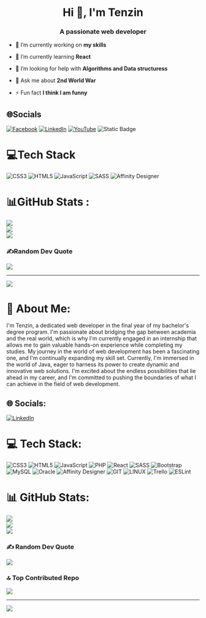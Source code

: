 <h1 align="center">Hi 👋, I'm Tenzin</h1>
<h3 align="center">A passionate web developer</h3>

- 🔭 I’m currently working on **my skills**

- 🌱 I’m currently learning **React**

- 🤝 I’m looking for help with **Algorithms and Data structuress**

- 💬 Ask me about **2nd World War**

- ⚡ Fun fact **I think I am funny**

## 🌐Socials
[![Facebook](https://img.shields.io/badge/Facebook-%231877F2.svg?logo=Facebook&logoColor=white)](https://www.facebook.com/lekdup/) 
[![LinkedIn](https://img.shields.io/badge/LinkedIn-%230077B5.svg?logo=linkedin&logoColor=white)](https://www.linkedin.com/in/tenzin-sivukpa/) 
[![YouTube](https://img.shields.io/badge/YouTube-%23FF0000.svg?logo=YouTube&logoColor=white)](https://www.youtube.com/channel/UCD0AhwBeTJAdneFdh_cxllg)
![Static Badge](https://img.shields.io/badge/linkedin)


# 💻Tech Stack
![CSS3](https://img.shields.io/badge/css3-%231572B6.svg?style=for-the-badge&logo=css3&logoColor=white) ![HTML5](https://img.shields.io/badge/html5-%23E34F26.svg?style=for-the-badge&logo=html5&logoColor=white) ![JavaScript](https://img.shields.io/badge/javascript-%23323330.svg?style=for-the-badge&logo=javascript&logoColor=%23F7DF1E) ![SASS](https://img.shields.io/badge/SASS-hotpink.svg?style=for-the-badge&logo=SASS&logoColor=white) ![Affinity Designer](https://img.shields.io/badge/affinitydesginer-%231B72BE.svg?style=for-the-badge&logo=affinity-designer&logoColor=white)
# 📊GitHub Stats :
![](https://github-readme-stats.vercel.app/api?username=lekdup&theme=radical&hide_border=false&include_all_commits=false&count_private=false)<br/>
![](https://github-readme-streak-stats.herokuapp.com/?user=lekdup&theme=radical&hide_border=false)<br/>
![](https://github-readme-stats.vercel.app/api/top-langs/?username=lekdup&theme=radical&hide_border=false&include_all_commits=false&count_private=false&layout=compact)

### ✍️Random Dev Quote
![](https://quotes-github-readme.vercel.app/api?type=horizontal&theme=dark)

---
[![](https://visitcount.itsvg.in/api?id=lekdup&icon=0&color=1)](https://visitcount.itsvg.in)

# 💫 About Me:
I'm Tenzin, a dedicated web developer in the final year of my bachelor's degree program. I'm passionate about bridging the gap between academia and the real world, which is why I'm currently engaged in an internship that allows me to gain valuable hands-on experience while completing my studies. My journey in the world of web development has been a fascinating one, and I'm continually expanding my skill set. Currently, I'm immersed in the world of Java, eager to harness its power to create dynamic and innovative web solutions. I'm excited about the endless possibilities that lie ahead in my career, and I'm committed to pushing the boundaries of what I can achieve in the field of web development.


## 🌐 Socials:
[![LinkedIn](https://img.shields.io/badge/LinkedIn-%230077B5.svg?logo=linkedin&logoColor=white)](https://linkedin.com/in/lekdup) 

# 💻 Tech Stack:
![CSS3](https://img.shields.io/badge/css3-%231572B6.svg?style=for-the-badge&logo=css3&logoColor=white) ![HTML5](https://img.shields.io/badge/html5-%23E34F26.svg?style=for-the-badge&logo=html5&logoColor=white) ![JavaScript](https://img.shields.io/badge/javascript-%23323330.svg?style=for-the-badge&logo=javascript&logoColor=%23F7DF1E) ![PHP](https://img.shields.io/badge/php-%23777BB4.svg?style=for-the-badge&logo=php&logoColor=white) ![React](https://img.shields.io/badge/react-%2320232a.svg?style=for-the-badge&logo=react&logoColor=%2361DAFB) ![SASS](https://img.shields.io/badge/SASS-hotpink.svg?style=for-the-badge&logo=SASS&logoColor=white) ![Bootstrap](https://img.shields.io/badge/bootstrap-%23563D7C.svg?style=for-the-badge&logo=bootstrap&logoColor=white) ![MySQL](https://img.shields.io/badge/mysql-%2300f.svg?style=for-the-badge&logo=mysql&logoColor=white) ![Oracle](https://img.shields.io/badge/Oracle-F80000?style=for-the-badge&logo=oracle&logoColor=white) ![Affinity Designer](https://img.shields.io/badge/affinitydesginer-%231B72BE.svg?style=for-the-badge&logo=affinity-designer&logoColor=white) ![GIT](https://img.shields.io/badge/Git-fc6d26?style=for-the-badge&logo=git&logoColor=white) ![LINUX](https://img.shields.io/badge/Linux-FCC624?style=for-the-badge&logo=linux&logoColor=black) ![Trello](https://img.shields.io/badge/Trello-%23026AA7.svg?style=for-the-badge&logo=Trello&logoColor=white) ![ESLint](https://img.shields.io/badge/ESLint-4B3263?style=for-the-badge&logo=eslint&logoColor=white)
# 📊 GitHub Stats:
![](https://github-readme-stats.vercel.app/api?username=lekdup&theme=dark&hide_border=false&include_all_commits=false&count_private=false)<br/>
![](https://github-readme-streak-stats.herokuapp.com/?user=lekdup&theme=dark&hide_border=false)<br/>
![](https://github-readme-stats.vercel.app/api/top-langs/?username=lekdup&theme=dark&hide_border=false&include_all_commits=false&count_private=false&layout=compact)

### ✍️ Random Dev Quote
![](https://quotes-github-readme.vercel.app/api?type=horizontal&theme=dark)

### 🔝 Top Contributed Repo
![](https://github-contributor-stats.vercel.app/api?username=lekdup&limit=5&theme=dark&combine_all_yearly_contributions=true)

---
[![](https://visitcount.itsvg.in/api?id=lekdup&icon=0&color=1)](https://visitcount.itsvg.in)
